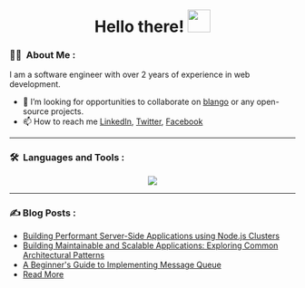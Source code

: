 <h1 align="center">Hello there! <img src="https://media.giphy.com/media/hvRJCLFzcasrR4ia7z/giphy.gif" width="40"></h1>

### :man_technologist: &nbsp;About Me :

I am a software engineer with over 2 years of experience in web development.

<!-- - 🧑‍💻 I am currently -->
- 💞️ I’m looking for opportunities to collaborate on [blango](https://github.com/bigyanse/blango) or any open-source projects.
- 📫 How to reach me [LinkedIn](https://linkedin.com/in/bigyanse), [Twitter](https://twitter.com/bigyanse), [Facebook](https://facebook.com/bigyanse)

---

### 🛠 &nbsp;Languages and Tools :

<p align="center">
  <a href="https://bigyandahal.com">
    <img src="https://skillicons.dev/icons?i=html,css,sass,tailwind,javascript,typescript,react,redux,nodejs,express,nestjs,nextjs,python,flask,django,java,mongodb,postgresql,mysql,git,linux,bash,go,docker,kubernetes" />
  </a>
</p>

---

### ✍️ Blog Posts : 
- [Building Performant Server-Side Applications using Node.js Clusters](https://blog.bigyandahal.com/building-performant-server-side-applications-using-nodejs-clusters)
- [Building Maintainable and Scalable Applications: Exploring Common Architectural Patterns](https://blog.bigyandahal.com/building-maintainable-and-scalable-applications-exploring-common-architectural-patterns)
- [A Beginner's Guide to Implementing Message Queue](https://blog.bigyandahal.com/a-beginners-guide-to-implementing-message-queue)
- [Read More](https://blog.bigyandahal.com)
